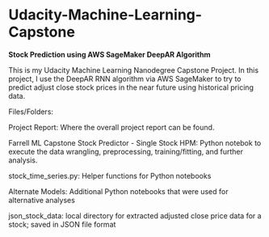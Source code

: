 # Udacity-Machine-Learning-Capstone

**Stock Prediction using AWS SageMaker DeepAR Algorithm**

This is my Udacity Machine Learning Nanodegree Capstone Project. In this project, I use the DeepAR RNN algorithm via AWS SageMaker to try to predict adjust close stock prices in the near future using historical pricing data.

Files/Folders:

Project Report: Where the overall project report can be found.

Farrell ML Capstone Stock Predictor - Single Stock HPM: Python notebok to execute the data wrangling, preprocessing, training/fitting, and further analysis.

stock_time_series.py: Helper functions for Python notebooks

Alternate Models: Additional Python notebooks that were used for alternative analyses

json_stock_data: local directory for extracted adjusted close price data for a stock; saved in JSON file format
